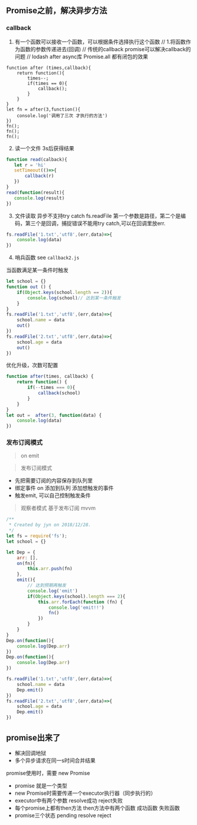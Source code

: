 ## Promise之前，解决异步方法
### callback
1) 有一个函数可以接收一个函数，可以根据条件选择执行这个函数
// 1.将函数作为函数的参数传递进去(回调)
// 传统的callback promise可以解决callback的问题
// lodash after async库 Promise.all  都有闭包的效果
```
function after (times,callback){
    return function(){
        times--;
        if(times == 0){
            callback();
        }
    }
}
let fn = after(3,function(){
    console.log('调用了三次 才执行的方法')
})
fn();
fn();
fn();
```
2) 读一个文件 3s后获得结果
 ```javascript
function read(calback){
	let r = 'hi'
	setTimeout(()=>{
		callback(r)
	})
}
read(function(result){
	console.log(result)
})
```
3) 文件读取
异步不支持try  catch
fs.readFile 第一个参数是路径，第二个是编码，第三个是回调，捕捉错误不能用try catch,可以在回调里放err.
```javascript
fs.readFile('1.txt','utf8',(err,data)=>{
	console.log(data)
})
```

4) 哨兵函数 see `callback2.js`

当函数满足某一条件时触发
```javascript
let school = {}
function out () {
	if(Object.keys(school.length == 2)){
		console.log(school)// 达到某一条件触发
	}
}
fs.readFile('1.txt','utf8',(err,data)=>{
	school.name = data
	out()
})
fs.readFile('2.txt','utf8',(err,data)=>{
	school.age = data
	out()
})
```
优化升级，次数可配置
```javascript
function after(times, callback) {
	return function() {
	    if(--times === 0){
    		callback(school)
    	}  
	}
}
let out =  after(3, function(data) {
	console.log(data)
})
```

### 发布订阅模式
> on emit 

> 发布订阅模式
- 先把需要订阅的内容保存到队列里
- 绑定事件 on 添加到队列 添加想触发的事件
- 触发emit, 可以自己控制触发条件
> 观察者模式 基于发布订阅 mvvm
```javascript
/**
 * Created by jyn on 2018/12/28.
 */
let fs = require('fs');
let school = {}

let Dep = {
	arr: [],
	on(fn){
		this.arr.push(fn)
	},
	emit(){
		// 达到预期再触发
		console.log('emit')
		if(Object.keys(school).length === 2){
			this.arr.forEach(function (fn) {
				console.log('emit!!')
				fn()
			})
		}
	}
}
Dep.on(function(){
	console.log(Dep.arr)
})
Dep.on(function(){
	console.log(Dep.arr)
})

fs.readFile('1.txt','utf8',(err,data)=>{
	school.name = data
	Dep.emit()
})
fs.readFile('2.txt','utf8',(err,data)=>{
	school.age = data
	Dep.emit()
})
```
## promise出来了
+ 解决回调地狱
+ 多个异步请求在同一s时间合并结果

promise使用时，需要 new Promise

- promise 就是一个类型
- new Promise时需要传递一个executor执行器（同步执行的）
- executor中有两个参数 resolve成功 reject失败
- 每个promise上都有then方法 then方法中有两个函数 成功函数 失败函数
- promise三个状态 pending resolve reject